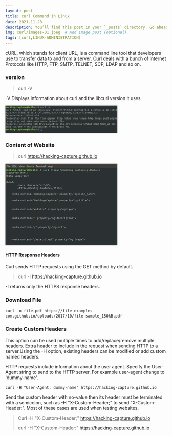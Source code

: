 ```yaml
---
layout: post
title: curl Command in Linux
date: 2021-11-28
description: You’ll find this post in your `_posts` directory. Go ahead and edit it and re-build the site to see your changes. # Add post description (optional)
img: curl/images-01.jpeg  # Add image post (optional)
tags: [curl,LINUX-ADMINISTRATION]
---
```


cURL, which stands for client URL, is a command line tool that developers use to transfer data to and from a server. Curl deals with a bunch of Internet Protocols like HTTP, FTP, SMTP, TELNET, SCP, LDAP and so on.

### version 

> curl -V

-V Displays information about curl and the libcurl version it uses.

<p align="left">
<img src="/assets/img/curl/curl-version.png" width="350"/>
</p> 

### Content of Website

> curl https://hacking-capture.github.io

<p align="left">
<img src="/assets/img/curl/curl-1.png" width="350"/>
</p> 

#### HTTP Response Headers

Curl sends HTTP requests using the GET method by default.

> curl -I https://hacking-capture.github.io

-I returns only the HTTPS response headers.

### Download File

```
curl -o file.pdf https://file-examples-com.github.io/uploads/2017/10/file-sample_150kB.pdf
```

### Create Custom Headers

This option can be used multiple times to add/replace/remove multiple headers.  Extra header to include in the request when sending HTTP to a server.Using the -H option, existing headers can be modified or add custom named headers.

HTTP requests include information about the user agent. Specify the User-Agent string to send to the HTTP server. For example user-agent change to 'dummy-name'.

``` 
curl -H "User-Agent: dummy-name" https://hacking-capture.github.io
```
Send the custom header with no-value then its header must be terminated with a semicolon, such as -H "X-Custom-Header;" to send "X-Custom-Header:". Most of these cases are used when testing websites.

> Curl -H "X-Custom-Header;" https://hacking-capture.github.io
> 
> curl -H "X-Custom-Header:" https://hacking-capture.github.io







